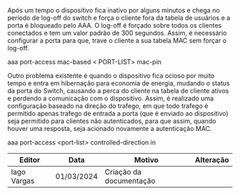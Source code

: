 Após um tempo o dispositivo fica inativo por alguns minutos e chega no período de log-off do switch e força o cliente fora da tabela de usuários e a porta é bloqueado pelo AAA. O log-off é forçado sobre todos os clientes conectados e tem um valor padrão de 300 segundos. Assim, é necessário configurar a porta para que, trave o cliente a sua tabela MAC sem forçar o log-off.

aaa port-access mac-based \< PORT-LIST\> mac-pin

Outro problema existente é quando o dispositivo fica ocioso por muito tempo e entra em hibernação para economia de energia, mudando o status da porta do Switch, causando a perca do cliente na tabela de cliente ativos e perdendo a comunicação com o dispositivo. Assim, é realizado uma configuração baseado na direção do trafego, em que todo trafego é permitido apenas trafego de entrada a porta (que é enviado ao dispositivo) seja permitido para clientes não autenticados, para que assim, quando houver uma resposta, seja acionado novamente a autenticação MAC.

aaa port-access \<port-list\> controlled-direction in

| Editor      | Data       | Motivo                  | Alteração |
|-------------|------------|-------------------------|-----------|
| Iago Vargas | 01/03/2024 | Criação da documentação |          |

